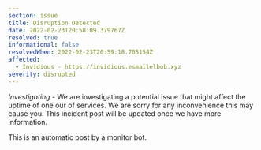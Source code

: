 ```yaml
---
section: issue
title: Disruption Detected
date: 2022-02-23T20:58:09.379767Z
resolved: true
informational: false
resolvedWhen: 2022-02-23T20:59:18.705154Z
affected:
  - Invidious - https://invidious.esmailelbob.xyz
severity: disrupted
---
```

*Investigating* - We are investigating a potential issue that might affect the uptime of one our of services. We are sorry for any inconvenience this may cause you. This incident post will be updated once we have more information.

This is an automatic post by a monitor bot.
        